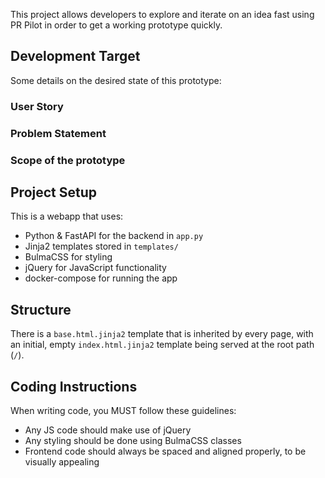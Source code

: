 This project allows developers to explore and iterate on an idea fast 
using PR Pilot in order to get a working prototype quickly.

## Development Target
Some details on the desired state of this prototype:

### User Story
<TODO>

### Problem Statement
<TODO>

### Scope of the prototype
<TODO>

## Project Setup
This is a webapp that uses:
- Python & FastAPI for the backend in `app.py`
- Jinja2 templates stored in `templates/`
- BulmaCSS for styling
- jQuery for JavaScript functionality
- docker-compose for running the app

## Structure
There is a `base.html.jinja2` template that is inherited by every page,
with an initial, empty `index.html.jinja2` template being served at the root path (`/`).

## Coding Instructions
When writing code, you MUST follow these guidelines:
- Any JS code should make use of jQuery
- Any styling should be done using BulmaCSS classes
- Frontend code should always be spaced and aligned properly, to be visually appealing

